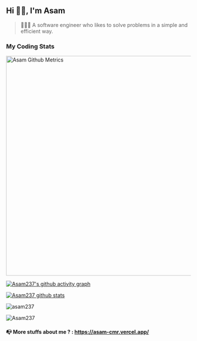 <h2 align="left">
Hi 👋🏾, I'm Asam
</h2>

<blockquote align="left">
👨🏾‍💻 A software engineer who likes to solve problems in a simple and efficient way.
</blockquote>

### My Coding Stats
<p>
    <img width="600"  
         src="https://metrics.lecoq.io/Asam237" 
         alt="Asam Github Metrics"
     />
</p>

[![Asam237's github activity graph](https://activity-graph.herokuapp.com/graph?username=Asam237&theme=xcode)](https://github.com/Asam237)


[![Asam237 github stats](https://github-readme-stats.vercel.app/api?username=Asam237&count_private=true&show_icons=true&theme=radical&hide_rank=false)](https://github.com/Asam237/github-readme-stats)

<p align="left">
  <img src="https://github-readme-stats.vercel.app/api/top-langs?username=asam237&show_icons=true&locale=en&layout=compact" alt="asam237" />
</p>


<p><img align="center" src="https://github-readme-streak-stats.herokuapp.com/?user=Asam237&theme=tokyonight" alt="Asam237" /></p>

<h4>
📭 More stuffs about me ? : <a href="https://asam237.herokuapp.com/">https://asam-cmr.vercel.app/</a>
</h4>
